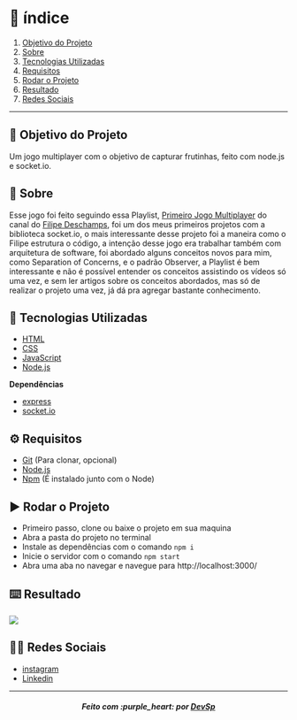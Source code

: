 # :pushpin: índice

1. [Objetivo do Projeto](#dart-objetivo-do-projeto)
2. [Sobre](#page_with_curl-sobre)
3. [Tecnologias Utilizadas](#rocket-tecnologias-utilizadas)
4. [Requisitos](#gear-requisitos)
5. [Rodar o Projeto](#arrow_forward-rodar-o-projeto)
6. [Resultado](#keyboard-resultado)
7. [Redes Sociais](#man_technologist-redes-sociais)

---

## :dart: Objetivo do Projeto

Um jogo multiplayer com o objetivo de capturar frutinhas, feito com node.js e socket.io.

## :page_with_curl: Sobre

Esse jogo foi feito seguindo essa Playlist, [Primeiro Jogo Multiplayer](https://www.youtube.com/playlist?list=PLMdYygf53DP5SVQQrkKCVWDS0TwYLVitL) do canal do [Filipe Deschamps](https://www.youtube.com/channel/UCU5JicSrEM5A63jkJ2QvGYw), foi um dos meus primeiros projetos com a biblioteca socket.io, o mais interessante desse projeto foi a maneira como o Filipe estrutura o código, a intenção desse jogo era trabalhar também com arquitetura de software, foi abordado alguns conceitos novos para mim, como Separation of Concerns, e o padrão Observer, a Playlist é bem interessante e não é possível entender os conceitos assistindo os vídeos só uma vez, e sem ler artigos sobre os conceitos abordados, mas só de realizar o projeto uma vez, já dá pra agregar bastante conhecimento.

## :rocket: Tecnologias Utilizadas

* [HTML](https://developer.mozilla.org/pt-BR/docs/Web/HTML)
* [CSS](https://developer.mozilla.org/pt-BR/docs/Web/CSS)
* [JavaScript](https://developer.mozilla.org/pt-BR/docs/Web/JavaScript)
* [Node.js](https://nodejs.org/en/)

**Dependências**

* [express](https://expressjs.com/)
* [socket.io](https://socket.io)

## :gear: Requisitos

* [Git](https://git-scm.com/) (Para clonar, opcional)
* [Node.js](https://nodejs.org/en/)
* [Npm](https://www.npmjs.com/) (É instalado junto com o Node)

## :arrow_forward: Rodar o Projeto

* Primeiro passo, clone ou baixe o projeto em sua maquina
* Abra a pasta do projeto no terminal
* Instale as dependências com o comando `npm i` 
* Inicie o servidor com o comando `npm start` 
* Abra uma aba no navegar e navegue para http://localhost:3000/

## :keyboard: Resultado

![](https://raw.githubusercontent.com/devsp011/jogo-multiplayer-deschamps/master/prints/print.png)

## :man_technologist: Redes Sociais

* [instagram](https://www.instagram.com/devsp011/)
* [Linkedin](https://www.linkedin.com/in/vitor-sampaio-4532451a7/)

---

<h5 align='center' >Feito com :purple_heart: por <a href="https://github.com/devsp011" target="_blank">DevSp</a> </h5>
